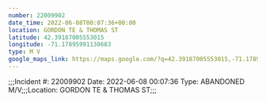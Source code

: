 ```yaml
---
number: 22009902
date_time: 2022-06-08T00:07:36+00:00
location: GORDON TE & THOMAS ST
latitude: 42.39187005553015
longitude: -71.17895991130683
type: M V
google_maps_link: https://maps.google.com/?q=42.39187005553015,-71.17895991130683
---
```


;;;Incident #: 22009902  Date: 2022-06-08 00:07:36  Type: ABANDONED M/V;;;Location: GORDON TE & THOMAS ST;;;
